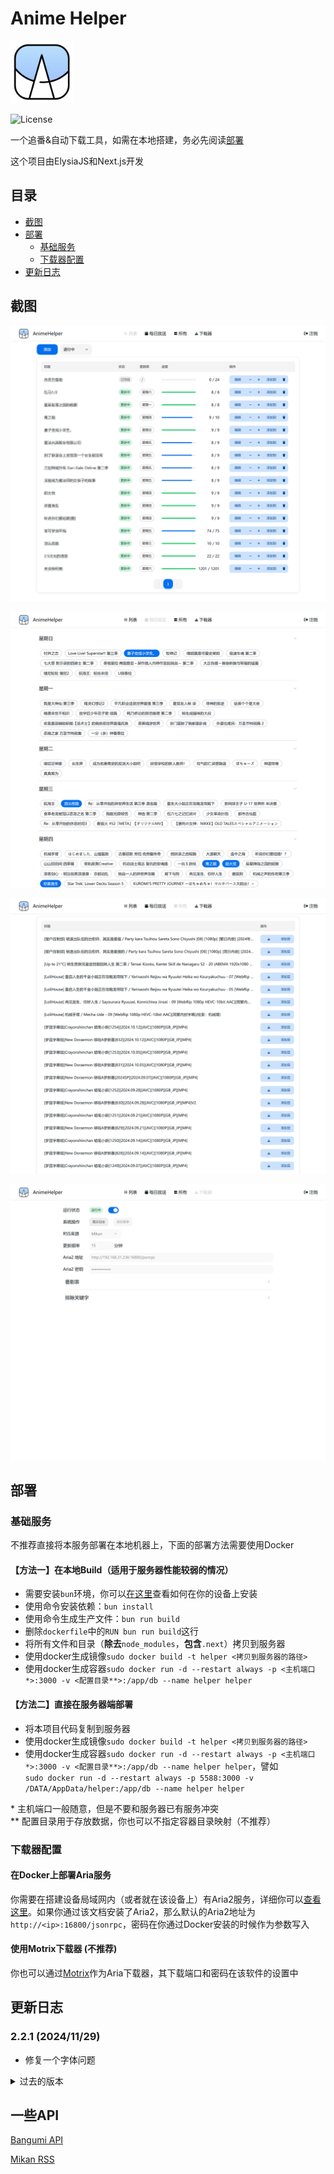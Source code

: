 # Anime Helper

<img src="assets/icon.svg" width=100></img>

![License](https://img.shields.io/badge/License-MIT-dark_green)

一个追番&自动下载工具，如需在本地搭建，务必先阅读[部署](#部署)

这个项目由ElysiaJS和Next.js开发

## 目录
- [截图](#截图)
- [部署](#部署)
  - [基础服务](#基础服务)
  - [下载器配置](#下载器配置)
- [更新日志](#更新日志)

## 截图

![截图1](screenshot/截图1.png)

![截图2](screenshot/截图2.png)

![截图3](screenshot/截图3.png)

![截图4](screenshot/截图4.png)

## 部署

### 基础服务

不推荐直接将本服务部署在本地机器上，下面的部署方法需要使用Docker

#### 【方法一】在本地Build（适用于服务器性能较弱的情况）
- 需要安装`bun`环境，你可以[在这里](https://bun.sh/)查看如何在你的设备上安装
- 使用命令安装依赖：`bun install`
- 使用命令生成生产文件：`bun run build`
- 删除`dockerfile`中的`RUN bun run build`这行
- 将所有文件和目录（**除去**`node_modules`，**包含**`.next`）拷贝到服务器
- 使用docker生成镜像`sudo docker build -t helper <拷贝到服务器的路径>`
- 使用docker生成容器`sudo docker run -d --restart always -p <主机端口*>:3000 -v <配置目录**>:/app/db --name helper helper`

#### 【方法二】直接在服务器端部署
- 将本项目代码复制到服务器
- 使用docker生成镜像`sudo docker build -t helper <拷贝到服务器的路径>`
- 使用docker生成容器`sudo docker run -d --restart always -p <主机端口*>:3000 -v <配置目录**>:/app/db --name helper helper`，譬如  
`sudo docker run -d --restart always -p 5588:3000 -v /DATA/AppData/helper:/app/db --name helper helper`

\* 主机端口一般随意，但是不要和服务器已有服务冲突  
\*\* 配置目录用于存放数据，你也可以不指定容器目录映射（不推荐）

### 下载器配置

#### 在Docker上部署Aria服务

你需要在搭建设备局域网内（或者就在该设备上）有Aria2服务，详细你可以[查看这里](https://github.com/P3TERX/Aria2-Pro-Docker)。如果你通过该文档安装了Aria2，那么默认的Aria2地址为`http://<ip>:16800/jsonrpc`，密码在你通过Docker安装的时候作为参数写入

#### 使用Motrix下载器 (不推荐)
你也可以通过[Motrix](https://motrix.app/zh-CN)作为Aria下载器，其下载端口和密码在该软件的设置中

## 更新日志

### 2.2.1 (2024/11/29)
- 修复一个字体问题

<details>
<summary>过去的版本</summary>

### 2.2.0 (2024/11/29)
- 添加列表页的分页器
- 添加查看最新的番剧
- 添加从所有页添加到下载器


### 2.1.0 (2024/11/22)
- 添加从更新周筛选列表

### 2.0.2 (2024/11/8)
- 修复一个添加/编辑的问题

### 2.0.1 (2024/10/30)
- 修复请求每日放送项参数错误的问题
- 修复列表项集数范围问题
- 增强安全性

### 2.0.0 (2024/10/30)
- 使用Nextjs重构

### 1.1.0 (2024/10/7)
- 页面使用Nuxt重构
- 添加更多筛选列表的方式
- 添加从每日更新中自动填充总集数和更新集数

### 1.0.3 (2024/9/18)
- 添加每日放送中已存在的提示
- 添加每日放送中显示列表中的项

### 1.0.2 (2024/9/14)
- 修复日志长度无限制的问题

### 1.0.1 (2024/9/12)
- 切换到bgm官方api
- 精简了一些代码


### 1.0.0 (2024/9/11)
- 第一个版本

</details>

## 一些API

[Bangumi API](https://bangumi.github.io/api/)

[Mikan RSS](https://mikanime.tv/RSS/Classic)